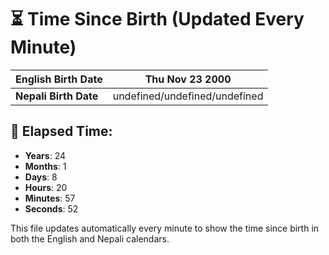 # ⏳ Time Since Birth (Updated Every Minute)

| **English Birth Date** | Thu Nov 23 2000 |
|------------------------|-------------------------------------|
| **Nepali Birth Date**  | undefined/undefined/undefined                  |

## 📅 Elapsed Time:

- **Years**: 24
- **Months**: 1
- **Days**: 8
- **Hours**: 20
- **Minutes**: 57
- **Seconds**: 52

This file updates automatically every minute to show the time since birth in both the English and Nepali calendars.